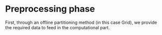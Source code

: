 # Preprocessing phase

First, through an offline partitioning method (in this case Grid), we provide the 
required data to feed in the computational part.

